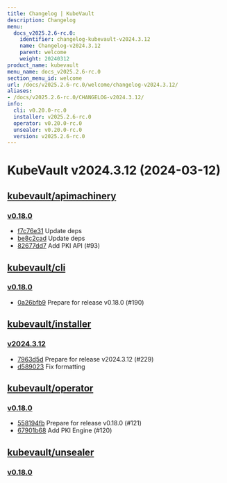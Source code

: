 ```yaml
---
title: Changelog | KubeVault
description: Changelog
menu:
  docs_v2025.2.6-rc.0:
    identifier: changelog-kubevault-v2024.3.12
    name: Changelog-v2024.3.12
    parent: welcome
    weight: 20240312
product_name: kubevault
menu_name: docs_v2025.2.6-rc.0
section_menu_id: welcome
url: /docs/v2025.2.6-rc.0/welcome/changelog-v2024.3.12/
aliases:
- /docs/v2025.2.6-rc.0/CHANGELOG-v2024.3.12/
info:
  cli: v0.20.0-rc.0
  installer: v2025.2.6-rc.0
  operator: v0.20.0-rc.0
  unsealer: v0.20.0-rc.0
  version: v2025.2.6-rc.0
---
```


# KubeVault v2024.3.12 (2024-03-12)


## [kubevault/apimachinery](https://github.com/kubevault/apimachinery)

### [v0.18.0](https://github.com/kubevault/apimachinery/releases/tag/v0.18.0)

- [f7c76e31](https://github.com/kubevault/apimachinery/commit/f7c76e31) Update deps
- [be8c2cad](https://github.com/kubevault/apimachinery/commit/be8c2cad) Update deps
- [82677dd7](https://github.com/kubevault/apimachinery/commit/82677dd7) Add PKI API (#93)



## [kubevault/cli](https://github.com/kubevault/cli)

### [v0.18.0](https://github.com/kubevault/cli/releases/tag/v0.18.0)

- [0a26bfb9](https://github.com/kubevault/cli/commit/0a26bfb9) Prepare for release v0.18.0 (#190)



## [kubevault/installer](https://github.com/kubevault/installer)

### [v2024.3.12](https://github.com/kubevault/installer/releases/tag/v2024.3.12)

- [7963d5d](https://github.com/kubevault/installer/commit/7963d5d) Prepare for release v2024.3.12 (#229)
- [d589023](https://github.com/kubevault/installer/commit/d589023) Fix formatting



## [kubevault/operator](https://github.com/kubevault/operator)

### [v0.18.0](https://github.com/kubevault/operator/releases/tag/v0.18.0)

- [558194fb](https://github.com/kubevault/operator/commit/558194fb) Prepare for release v0.18.0 (#121)
- [67901b68](https://github.com/kubevault/operator/commit/67901b68) Add PKI Engine (#120)



## [kubevault/unsealer](https://github.com/kubevault/unsealer)

### [v0.18.0](https://github.com/kubevault/unsealer/releases/tag/v0.18.0)





